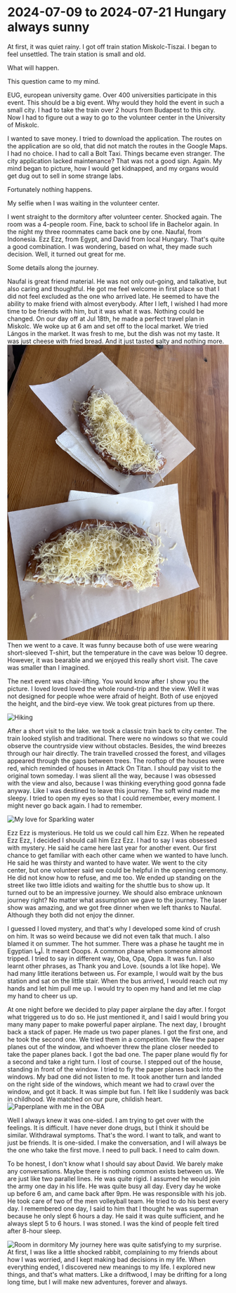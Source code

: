 # 2024-07-09 to 2024-07-21 Hungary always sunny

At first, it was quiet rainy. I got off train station Miskolc-Tiszai.
I began to feel unsettled.
The train station is small and old.

What will happen.

This question came to my mind.

EUG, european university game. Over 400 universities participate in this event.
This should be a big event. Why would they hold the event in such a
small city. I had to take the train over 2 hours from Budapest to this city.
Now I had to figure out a way to go to the volunteer center in the University of Miskolc.

I wanted to save money. I tried to download the application. The routes on the application are
so old, that did not match the routes in the Google Maps. I had no choice.
I had to call a Bolt Taxi. Things became even stranger. The city application lacked
maintenance? That was not a good sign. Again. My mind began to picture, how
I would get kidnapped, and my organs would get dug out to sell in some strange labs.

Fortunately nothing happens.

My selfie when I was waiting in the volunteer center.

I went straight to the dormitory after volunteer center. Shocked again.
The room was a 4-people room. Fine, back to school life in Bachelor again.
In the night my three roommates came back one by one.
Naufal, from Indonesia. Ezz Ezz, from Egypt, and David from local Hungary.
That's quite a good combination. I was wondering, based on what, they made such
decision. Well, it turned out great for me.

Some details along the journey.

Naufal is great friend material. He was not only out-going, and talkative, but also
caring and thoughtful. He got me feel welcome in first place so that I did not feel
excluded as the one who arrived late. He seemed to have the ability to make friend
with almost everybody. After I left, I wished I had more time to be friends with him,
but it was what it was. Nothing could be changed. On our day off at Jul 18th, he made a
perfect travel plan in Miskolc. We woke up at 6 am and set off to the local market.
We tried Lángos in the market. It was fresh to me, but the dish was not my taste. It was just
cheese with fried bread. And it just tasted salty and nothing more.
![Lángos](../../images/langos.jpg)
Then we went to a cave. It was funny because both of use were wearing short-sleeved T-shirt,
but the temperature in the cave was below 10 degree. However, it was bearable and we enjoyed this
really short visit. The cave was smaller than I imagined. 

The next event was chair-lifting. You would know after I show you the picture.
I loved loved loved the whole round-trip and the view. Well it was not designed for people whoe
were afraid of height. Both of use enjoyed the height, and the bird-eye view. We took great pictures
from up there.

![Hiking](../../images/miskolc_fields.png)

After a short visit to the lake. we took a classic train back to city center.
The train looked stylish and traditional. There were no windows so that we could
observe the countryside view without obstacles. Besides, the wind breezes through
our hair directly. The train travelled crossed the forest, and villages appeared
through the gaps between trees. The rooftop of the houses were red, which reminded of
houses in Attack On Titan. I should pay visit to the original town someday.
I was slient all the way, because I was obsessed with the view and also, because
I was thinking everything good gonna fade anyway. Like I was destined to leave this journey.
The soft wind made me sleepy. I tried to open my eyes so that I could remember,
every moment. I might never go back again. I had to remember.

![My love for Sparkling water](../../images/sparkling_water.png)

Ezz Ezz is mysterious. He told us we could call him Ezz. When he repeated Ezz Ezz,
I decided I should call him Ezz Ezz. I had to say I was obsessed with mystery.
He said he came here last year for another event. 
Our first chance to get familiar with each other came when we wanted to have lunch. He said he was thirsty
and wanted to have water. We went to the city center, but one volunteer said we could be helpful
in the opening ceremony. He did not know how to refuse, and me too.
We ended up standing on the street like two little idiots and waiting for the shuttle
bus to show up. It turned out to be an impressive journey. We should also embrace unknown
journey right? No matter what assumption we gave to the journey. The laser show was amazing,
and we got free dinner when we left thanks to Naufal. Although they both did not enjoy the dinner.

I guessed I loved mystery, and that's why I developed some kind of crush on him.
It was so weird because we did not even talk that much. I also blamed it on summer.
The hot summer. There was a phase he taught me in Egyptian أوبا.
It meant Ooops. A common phase when someone almost tripped. I tried to say in different
way, Oba, Opa, Oppa. It was fun. I also learnt other phrases, as Thank you and Love.
(sounds a lot like hope). We had many little iterations between us.
For example, I would wait by the bus station and sat on the little stair. When the
bus arrived, I would reach out my hands and let him pull me up. I would try to open
my hand and let me clap my hand to cheer us up.


At one night before we decided to play paper airplane the day after. I forgot what
triggered us to do so. He just mentioned it, and I said I would bring you many many paper to
make powerful paper airplane. The next day, I brought back a stack of paper. He made us two
paper planes. I got the first one, and he took the second one. We tried them in a competition.
We flew the paper planes out of the window, and whoever threw the plane closer needed to take the 
paper planes back. I got the bad one. The paper plane would fly for a second and take a right turn.
I lost of course. I stepped out of the house, standing in front of the window. I tried to
fly the paper planes back into the windows. My bad one did not listen to me. It took another turn
and landed on the right side of the windows, which meant we had to crawl over the window, and
got it back. It was simple but fun. I felt like I suddenly was back in childhood. We matched on
our pure, childish heart.
![Paperplane with me in the OBA](../../images/paperplane.png)



Well I always knew it was one-sided. I am trying to get over with the feelings. It is difficult.
I have never done drugs, but I think it should be similar. Withdrawal symptoms. That's the word.
I want to talk, and want to just be friends. It is one-sided. I make the conversation, and I will
always be the one who take the first move. I need to pull back. I need to calm down.


To be honest, I don't know what I should say about David. We barely make any conversations.
Maybe there is nothing common exists between us. We are just like two parallel lines.
He was quite rigid. I assumed he would join the army one day in his life.
He was quite busy all day. Every day he woke up before 6 am, and came back after 9pm.
He was responsible with his job. He took care of two of the men volleyball team.
He tried to do his best every day. I remembered one day, I said to him that I
thought he was superman because he only slept 6 hours a day.
He said it was quite sufficient, and he always slept 5 to 6 hours.
I was stoned. I was the kind of people felt tired after 8-hour sleep.

![Room in dormitory](../../images/dormitory.png)
My journey here was quite satisfying to my surprise.
At first, I was like a little shocked rabbit, complaining to my friends about how I
was worried, and I kept making bad decisions in my life. 
When everything ended, I discovered new meanings to my life.
I explored new things, and that's what matters.
Like a driftwood, I may be drifting for a long long time, but I
will make new adventures, forever and always.


